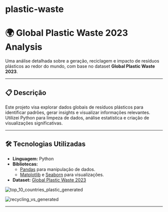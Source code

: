 # plastic-waste
# 🌍 Global Plastic Waste 2023 Analysis

Uma análise detalhada sobre a geração, reciclagem e impacto de resíduos plásticos ao redor do mundo, com base no dataset **Global Plastic Waste 2023**.

---

## 📋 Descrição

Este projeto visa explorar dados globais de resíduos plásticos para identificar padrões, gerar insights e visualizar informações relevantes. Utilizei Python para limpeza de dados, análise estatística e criação de visualizações significativas.

---

## 🛠️ Tecnologias Utilizadas

- **Linguagem:** Python
- **Bibliotecas:** 
  - [Pandas](https://pandas.pydata.org/) para manipulação de dados.
  - [Matplotlib](https://matplotlib.org/) e [Seaborn](https://seaborn.pydata.org/) para visualizações.
- **Dataset:** [Global Plastic Waste 2023](https://www.kaggle.com/datasets/prajwaldongre/global-plastic-waste-2023-a-country-wise-analysis)

![top_10_countries_plastic_generated](https://github.com/user-attachments/assets/c999f4a0-2b5c-4781-8aa0-b65c26588f12)

![recycling_vs_generated](https://github.com/user-attachments/assets/a123a77a-cbd8-479c-a145-5eadd598e16c)



---
